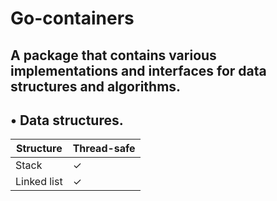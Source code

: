 # Go-containers
## A package that contains various implementations and interfaces for data structures and algorithms.
## • Data structures.
| Structure | Thread-safe |
| - | - |
| Stack | &#10003; |
| Linked list | &#10003; |
